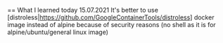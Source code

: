 == What I learned today
15.07.2021
It's better to use [distroless|https://github.com/GoogleContainerTools/distroless] docker image instead of alpine because of security reasons (no shell as it is for alpine/ubuntu/general linux image)
